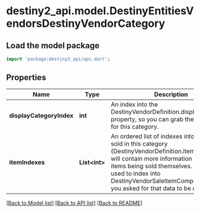 # destiny2_api.model.DestinyEntitiesVendorsDestinyVendorCategory

## Load the model package
```dart
import 'package:destiny2_api/api.dart';
```

## Properties
Name | Type | Description | Notes
------------ | ------------- | ------------- | -------------
**displayCategoryIndex** | **int** | An index into the DestinyVendorDefinition.displayCategories property, so you can grab the display data for this category. | [optional] [default to null]
**itemIndexes** | **List&lt;int&gt;** | An ordered list of indexes into items being sold in this category (DestinyVendorDefinition.itemList) which will contain more information about the items being sold themselves. Can also be used to index into DestinyVendorSaleItemComponent data, if you asked for that data to be returned. | [optional] [default to []]

[[Back to Model list]](../README.md#documentation-for-models) [[Back to API list]](../README.md#documentation-for-api-endpoints) [[Back to README]](../README.md)


